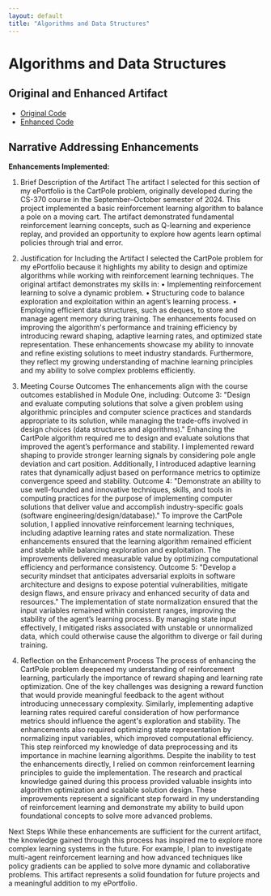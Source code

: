 ```yaml
---
layout: default
title: "Algorithms and Data Structures"
---
```


# Algorithms and Data Structures

 
## Original and Enhanced Artifact  
- [Original Code](../OriginalCartpole.ipynb)  
- [Enhanced Code](../ImprovedCartpole.ipynb)



## Narrative Addressing Enhancements  

**Enhancements Implemented:**  
1. Brief Description of the Artifact
The artifact I selected for this section of my ePortfolio is the CartPole problem, originally developed during the CS-370 course in the September–October semester of 2024. This project implemented a basic reinforcement learning algorithm to balance a pole on a moving cart. The artifact demonstrated fundamental reinforcement learning concepts, such as Q-learning and experience replay, and provided an opportunity to explore how agents learn optimal policies through trial and error.

2. Justification for Including the Artifact
I selected the CartPole problem for my ePortfolio because it highlights my ability to design and optimize algorithms while working with reinforcement learning techniques. The original artifact demonstrates my skills in:
•	Implementing reinforcement learning to solve a dynamic problem.
•	Structuring code to balance exploration and exploitation within an agent’s learning process.
•	Employing efficient data structures, such as deques, to store and manage agent memory during training.
The enhancements focused on improving the algorithm's performance and training efficiency by introducing reward shaping, adaptive learning rates, and optimized state representation. These enhancements showcase my ability to innovate and refine existing solutions to meet industry standards. Furthermore, they reflect my growing understanding of machine learning principles and my ability to solve complex problems efficiently.

3. Meeting Course Outcomes
The enhancements align with the course outcomes established in Module One, including:
Outcome 3:
"Design and evaluate computing solutions that solve a given problem using algorithmic principles and computer science practices and standards appropriate to its solution, while managing the trade-offs involved in design choices (data structures and algorithms)."
Enhancing the CartPole algorithm required me to design and evaluate solutions that improved the agent’s performance and stability. I implemented reward shaping to provide stronger learning signals by considering pole angle deviation and cart position. Additionally, I introduced adaptive learning rates that dynamically adjust based on performance metrics to optimize convergence speed and stability.
Outcome 4:
"Demonstrate an ability to use well-founded and innovative techniques, skills, and tools in computing practices for the purpose of implementing computer solutions that deliver value and accomplish industry-specific goals (software engineering/design/database)."
To improve the CartPole solution, I applied innovative reinforcement learning techniques, including adaptive learning rates and state normalization. These enhancements ensured that the learning algorithm remained efficient and stable while balancing exploration and exploitation. The improvements delivered measurable value by optimizing computational efficiency and performance consistency.
Outcome 5:
"Develop a security mindset that anticipates adversarial exploits in software architecture and designs to expose potential vulnerabilities, mitigate design flaws, and ensure privacy and enhanced security of data and resources."
The implementation of state normalization ensured that the input variables remained within consistent ranges, improving the stability of the agent’s learning process. By managing state input effectively, I mitigated risks associated with unstable or unnormalized data, which could otherwise cause the algorithm to diverge or fail during training.


5. Reflection on the Enhancement Process
The process of enhancing the CartPole problem deepened my understanding of reinforcement learning, particularly the importance of reward shaping and learning rate optimization. One of the key challenges was designing a reward function that would provide meaningful feedback to the agent without introducing unnecessary complexity. Similarly, implementing adaptive learning rates required careful consideration of how performance metrics should influence the agent's exploration and stability.
The enhancements also required optimizing state representation by normalizing input variables, which improved computational efficiency. This step reinforced my knowledge of data preprocessing and its importance in machine learning algorithms.
Despite the inability to test the enhancements directly, I relied on common reinforcement learning principles to guide the implementation. The research and practical knowledge gained during this process provided valuable insights into algorithm optimization and scalable solution design. These improvements represent a significant step forward in my understanding of reinforcement learning and demonstrate my ability to build upon foundational concepts to solve more advanced problems.

Next Steps
While these enhancements are sufficient for the current artifact, the knowledge gained through this process has inspired me to explore more complex learning systems in the future. For example, I plan to investigate multi-agent reinforcement learning and how advanced techniques like policy gradients can be applied to solve more dynamic and collaborative problems. This artifact represents a solid foundation for future projects and a meaningful addition to my ePortfolio.

